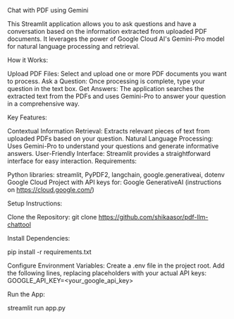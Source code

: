 Chat with PDF using Gemini

This Streamlit application allows you to ask questions and have a conversation based on the information extracted from uploaded PDF documents. It leverages the power of Google Cloud AI's Gemini-Pro model for natural language processing and retrieval.

How it Works:

Upload PDF Files: Select and upload one or more PDF documents you want to process.
Ask a Question: Once processing is complete, type your question in the text box.
Get Answers: The application searches the extracted text from the PDFs and uses Gemini-Pro to answer your question in a comprehensive way.

Key Features:

Contextual Information Retrieval: Extracts relevant pieces of text from uploaded PDFs based on your question.
Natural Language Processing: Uses Gemini-Pro to understand your questions and generate informative answers.
User-Friendly Interface: Streamlit provides a straightforward interface for easy interaction.
Requirements:

Python libraries: streamlit, PyPDF2, langchain, google.generativeai, dotenv
Google Cloud Project with API keys for:
Google GenerativeAI (instructions on https://cloud.google.com/)

Setup Instructions:

Clone the Repository:
git clone https://github.com/shikaasor/pdf-llm-chattool


Install Dependencies:

pip install -r requirements.txt

Configure Environment Variables:
Create a .env file in the project root.
Add the following lines, replacing placeholders with your actual API keys:
GOOGLE_API_KEY=<your_google_api_key>

Run the App:

streamlit run app.py
